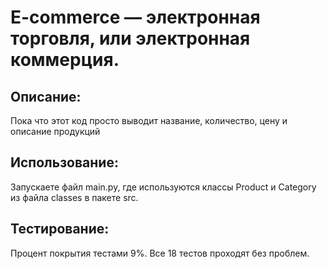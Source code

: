 # E-commerce — электронная торговля, или электронная коммерция.

## Описание:

Пока что этот код просто выводит название, количество, 
цену и описание продукций


## Использование:

Запускаете файл main.py, где используются классы Product и 
Category из файла classes в пакете src.

## Тестирование:

Процент покрытия тестами 9%.
Все 18 тестов проходят без проблем.

